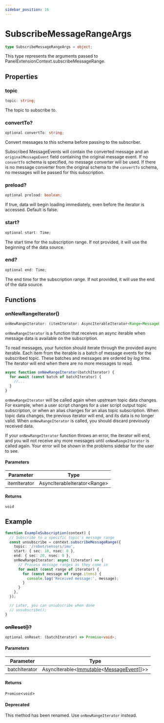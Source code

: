```yaml
---
sidebar_position: 16
---
```


# SubscribeMessageRangeArgs

```typescript
type SubscribeMessageRangeArgs = object;
```

This type represents the arguments passed to PanelExtensionContext.subscribeMessageRange.

## Properties

### topic

```typescript
topic: string;
```

The topic to subscribe to.

### convertTo?

```typescript
optional convertTo: string;
```

Convert messages to this schema before passing to the subscriber.

Subscribed MessageEvents will contain the converted message and an `originalMessageEvent` field containing the original message event. If no `convertTo` schema is specified, no message converter will be used. If there is no message converter from the original schema to the `convertTo` schema, no messages will be passed for this subscription.

### preload?

```typescript
optional preload: boolean;
```

If true, data will begin loading immediately, even before the iterator is accessed. Default is false.

### start?

```typescript
optional start: Time;
```

The start time for the subscription range. If not provided, it will use the beginning of the data source.

### end?

```typescript
optional end: Time;
```

The end time for the subscription range. If not provided, it will use the end of the data source.

## Functions

### onNewRangeIterator()

```typescript
onNewRangeIterator: (itemIterator: AsyncIterableIterator<Range<MessageEvent>>) => void;
```

`onNewRangeIterator` is a function that receives an async iterable when message data is available on the subscription.

To read messages, your function should iterate through the provided async iterable. Each item from the iterable is a batch of message events for the subscribed topic. These batches and messages are ordered by _log time_. The iterator will end when there are no more messages to read.

```typescript
async function onNewRangeIterator(batchIterator) {
  for await (const batch of batchIterator) {
    //...
  }
}
```

`onNewRangeIterator` will be called again when upstream topic data changes. For example, when a user script changes for a user script output topic subscription, or when an alias changes for an alias topic subscription. When topic data changes, the previous iterator will end, and its data is no longer valid. When `onNewRangeIterator` is called, you should discard previously received data.

If your `onNewRangeIterator` function throws an error, the iterator will end, and you will not receive any more messages until `onNewRangeIterator` is called again. Your error will be shown in the problems sidebar for the user to see.

#### Parameters

| Parameter    | Type                                       |
| ------------ | ------------------------------------------ |
| itemIterator | AsyncIterableIterator<Range<MessageEvent>> |

#### Returns

`void`

## Example

```typescript
function ExampleSubscription(context) {
  // Subscribe to a specific topic's message range
  const unsubscribe = context.subscribeMessageRange({
    topic: '/robot/sensors/imu',
    start: { sec: 10, nsec: 0 },
    end: { sec: 20, nsec: 0 },
    onNewRangeIterator: async (iterator) => {
      // Process message ranges as they come in
      for await (const range of iterator) {
        for (const message of range.items) {
          console.log('Received message:', message);
        }
      }
    },
  });

  // Later, you can unsubscribe when done
  // unsubscribe();
}
```

### ~~onReset()?~~

```typescript
optional onReset: (batchIterator) => Promise<void>;
```

#### Parameters

| Parameter     | Type                                                                                                             |
| ------------- | ---------------------------------------------------------------------------------------------------------------- |
| batchIterator | AsyncIterable\<[Immutable](../6-other/2-immutable.md)\<[MessageEvent](../6-other/1-app-setting-value.md)\[\]\>\> |

#### Returns

`Promise`\<`void`\>

#### Deprecated

This method has been renamed. Use `onNewRangeIterator` instead.

